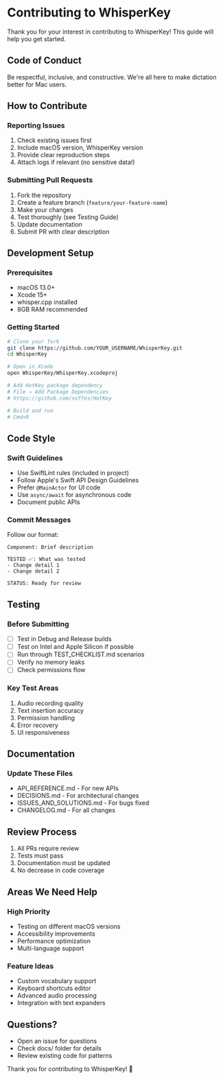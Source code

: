 # Contributing to WhisperKey

Thank you for your interest in contributing to WhisperKey! This guide will help you get started.

## Code of Conduct

Be respectful, inclusive, and constructive. We're all here to make dictation better for Mac users.

## How to Contribute

### Reporting Issues
1. Check existing issues first
2. Include macOS version, WhisperKey version
3. Provide clear reproduction steps
4. Attach logs if relevant (no sensitive data!)

### Submitting Pull Requests
1. Fork the repository
2. Create a feature branch (`feature/your-feature-name`)
3. Make your changes
4. Test thoroughly (see Testing Guide)
5. Update documentation
6. Submit PR with clear description

## Development Setup

### Prerequisites
- macOS 13.0+
- Xcode 15+
- whisper.cpp installed
- 8GB RAM recommended

### Getting Started
```bash
# Clone your fork
git clone https://github.com/YOUR_USERNAME/WhisperKey.git
cd WhisperKey

# Open in Xcode
open WhisperKey/WhisperKey.xcodeproj

# Add HotKey package dependency
# File → Add Package Dependencies
# https://github.com/soffes/HotKey

# Build and run
# Cmd+R
```

## Code Style

### Swift Guidelines
- Use SwiftLint rules (included in project)
- Follow Apple's Swift API Design Guidelines
- Prefer `@MainActor` for UI code
- Use `async/await` for asynchronous code
- Document public APIs

### Commit Messages
Follow our format:
```
Component: Brief description

TESTED ✅: What was tested
- Change detail 1
- Change detail 2

STATUS: Ready for review
```

## Testing

### Before Submitting
- [ ] Test in Debug and Release builds
- [ ] Test on Intel and Apple Silicon if possible
- [ ] Run through TEST_CHECKLIST.md scenarios
- [ ] Verify no memory leaks
- [ ] Check permissions flow

### Key Test Areas
1. Audio recording quality
2. Text insertion accuracy
3. Permission handling
4. Error recovery
5. UI responsiveness

## Documentation

### Update These Files
- API_REFERENCE.md - For new APIs
- DECISIONS.md - For architectural changes
- ISSUES_AND_SOLUTIONS.md - For bugs fixed
- CHANGELOG.md - For all changes

## Review Process

1. All PRs require review
2. Tests must pass
3. Documentation must be updated
4. No decrease in code coverage

## Areas We Need Help

### High Priority
- Testing on different macOS versions
- Accessibility improvements
- Performance optimization
- Multi-language support

### Feature Ideas
- Custom vocabulary support
- Keyboard shortcuts editor
- Advanced audio processing
- Integration with text expanders

## Questions?

- Open an issue for questions
- Check docs/ folder for details
- Review existing code for patterns

Thank you for contributing to WhisperKey! 🎤